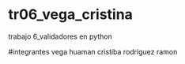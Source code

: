 # tr06_vega_cristina
trabajo 6_validadores en python

#integrantes
vega huaman cristiba
rodriguez ramon
